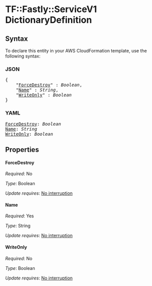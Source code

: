 # TF::Fastly::ServiceV1 DictionaryDefinition

## Syntax

To declare this entity in your AWS CloudFormation template, use the following syntax:

### JSON

<pre>
{
    "<a href="#forcedestroy" title="ForceDestroy">ForceDestroy</a>" : <i>Boolean</i>,
    "<a href="#name" title="Name">Name</a>" : <i>String</i>,
    "<a href="#writeonly" title="WriteOnly">WriteOnly</a>" : <i>Boolean</i>
}
</pre>

### YAML

<pre>
<a href="#forcedestroy" title="ForceDestroy">ForceDestroy</a>: <i>Boolean</i>
<a href="#name" title="Name">Name</a>: <i>String</i>
<a href="#writeonly" title="WriteOnly">WriteOnly</a>: <i>Boolean</i>
</pre>

## Properties

#### ForceDestroy

_Required_: No

_Type_: Boolean

_Update requires_: [No interruption](https://docs.aws.amazon.com/AWSCloudFormation/latest/UserGuide/using-cfn-updating-stacks-update-behaviors.html#update-no-interrupt)

#### Name

_Required_: Yes

_Type_: String

_Update requires_: [No interruption](https://docs.aws.amazon.com/AWSCloudFormation/latest/UserGuide/using-cfn-updating-stacks-update-behaviors.html#update-no-interrupt)

#### WriteOnly

_Required_: No

_Type_: Boolean

_Update requires_: [No interruption](https://docs.aws.amazon.com/AWSCloudFormation/latest/UserGuide/using-cfn-updating-stacks-update-behaviors.html#update-no-interrupt)

